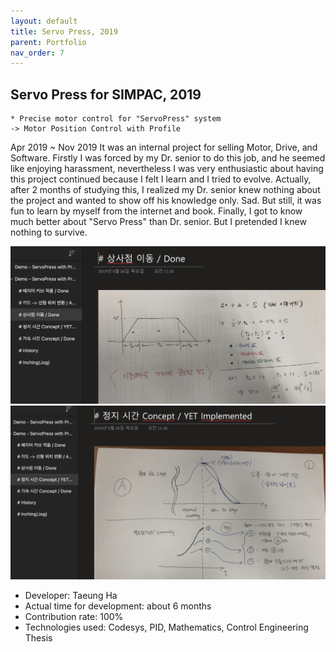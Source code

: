 ```yaml
---
layout: default
title: Servo Press, 2019
parent: Portfolio
nav_order: 7
---
```



## Servo Press for SIMPAC, 2019
    * Precise motor control for "ServoPress" system
    -> Motor Position Control with Profile
  
Apr 2019 ~ Nov 2019
It was an internal project for selling Motor, Drive, and Software.
Firstly I was forced by my Dr. senior to do this job, and he seemed like enjoying harassment, nevertheless I was very enthusiastic about having this project continued because I felt I learn and I tried to evolve.
Actually, after 2 months of studying this, I realized my Dr. senior knew nothing about the project and wanted to show off his knowledge only. Sad. But still, it was fun to learn by myself from the internet and book. Finally, I got to know much better about "Servo Press" than Dr. senior. But I pretended I knew nothing to survive.

![img](/assets/images/portfolio-2019-servopress-01.png)
![img](/assets/images/portfolio-2019-servopress-02.png)

- Developer: Taeung Ha
- Actual time for development: about 6 months
- Contribution rate: 100%
- Technologies used: Codesys, PID, Mathematics, Control Engineering Thesis